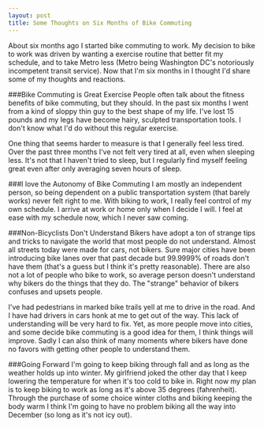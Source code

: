 ```yaml
---
layout: post
title: Some Thoughts on Six Months of Bike Commuting
---
```

About six months ago I started bike commuting to work. My decision to bike to work was driven by wanting a exercise routine that better fit my schedule, and to take Metro less (Metro being Washington DC's notoriously incompetent transit service). Now that I'm six months in I thought I'd share some of my thoughts and reactions.

###Bike Commuting is Great Exercise
People often talk about the fitness benefits of bike commuting, but they should. In the past six months I went from a kind of sloppy thin guy to the best shape of my life. I've lost 15 pounds and my legs have become hairy, sculpted transportation tools. I don't know what I'd do without this regular exercise.

One thing that seems harder to measure is that I generally feel less tired. Over the past three months I've not felt very tired at all, even when sleeping less. It's not that I haven't tried to sleep, but I regularly find myself feeling great even after only averaging seven hours of sleep.

###I love the Autonomy of Bike Commuting
I am mostly an independent person, so being dependent on a public transportation system (that barely works) never felt right to me. With biking to work, I really feel control of my own schedule. I arrive at work or home only when I decide I will. I feel at ease with my schedule now, which I never saw coming.

###Non-Bicyclists Don't Understand
Bikers have adopt a ton of strange tips and tricks to navigate the world that most people do not understand. Almost all streets today were made for cars, not bikers. Sure major cities have been introducing bike lanes over that past decade but 99.9999% of roads don't have them (that's a guess but I think it's pretty reasonable). There are also not a lot of people who bike to work, so average person doesn't understand why bikers do the things that they do. The "strange" behavior of bikers confuses and upsets people.

I've had pedestrians in marked bike trails yell at me to drive in the road. And I have had drivers in cars honk at me to get out of the way. This lack of understanding will be very hard to fix. Yet, as more people move into cities, and some decide bike commuting is a good idea for them, I think things will improve. Sadly I can also think of many moments where bikers have done no favors with getting other people to understand them.

###Going Forward
I'm going to keep biking through fall and as long as the weather holds up into winter. My girlfriend joked the other day that I keep lowering the temperature for when it's too cold to bike in. Right now my plan is to keep biking to work as long as it's above 35 degrees (fahrenheit). Through the purchase of some choice winter cloths and biking keeping the body warm I think I'm going to have no problem biking all the way into December (so long as it's not icy out).
